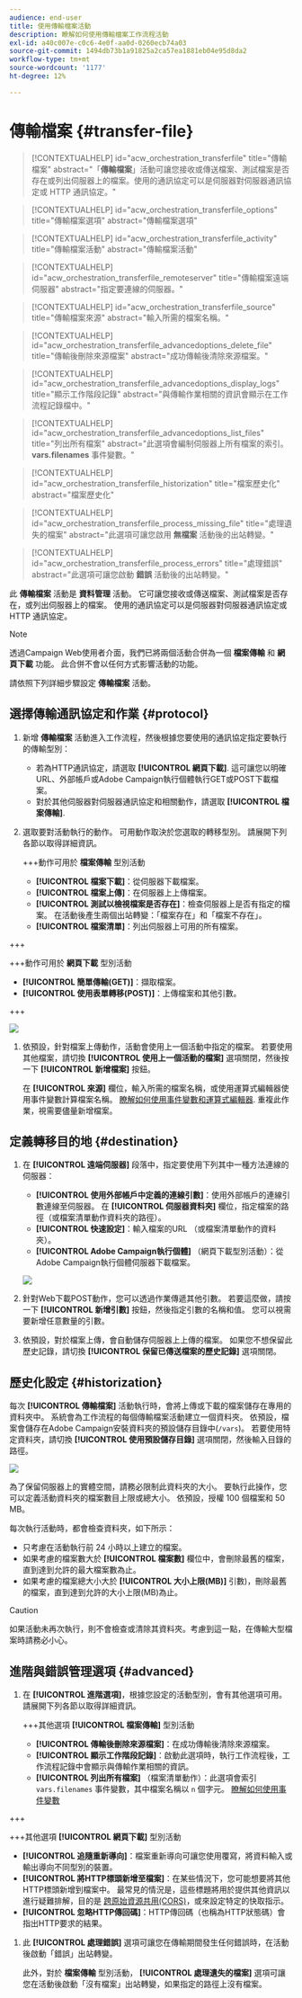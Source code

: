 ```yaml
---
audience: end-user
title: 使用傳輸檔案活動
description: 瞭解如何使用傳輸檔案工作流程活動
exl-id: a40c007e-c0c6-4e0f-aa0d-0260ecb74a03
source-git-commit: 1494db73b1a91825a2ca57ea1881eb04e95d8da2
workflow-type: tm+mt
source-wordcount: '1177'
ht-degree: 12%

---
```


# 傳輸檔案 {#transfer-file}

>[!CONTEXTUALHELP]
>id="acw_orchestration_transferfile"
>title="傳輸檔案"
>abstract="「**傳輸檔案**」活動可讓您接收或傳送檔案、測試檔案是否存在或列出伺服器上的檔案。使用的通訊協定可以是伺服器對伺服器通訊協定或 HTTP 通訊協定。"

>[!CONTEXTUALHELP]
>id="acw_orchestration_transferfile_options"
>title="傳輸檔案選項"
>abstract="傳輸檔案選項"

>[!CONTEXTUALHELP]
>id="acw_orchestration_transferfile_activity"
>title="傳輸檔案活動"
>abstract="傳輸檔案活動"

>[!CONTEXTUALHELP]
>id="acw_orchestration_transferfile_remoteserver"
>title="傳輸檔案遠端伺服器"
>abstract="指定要連線的伺服器。"

>[!CONTEXTUALHELP]
>id="acw_orchestration_transferfile_source"
>title="傳輸檔案來源"
>abstract="輸入所需的檔案名稱。"

>[!CONTEXTUALHELP]
>id="acw_orchestration_transferfile_advancedoptions_delete_file"
>title="傳輸後刪除來源檔案"
>abstract="成功傳輸後清除來源檔案。"

>[!CONTEXTUALHELP]
>id="acw_orchestration_transferfile_advancedoptions_display_logs"
>title="顯示工作階段記錄"
>abstract="與傳輸作業相關的資訊會顯示在工作流程記錄檔中。"

>[!CONTEXTUALHELP]
>id="acw_orchestration_transferfile_advancedoptions_list_files"
>title="列出所有檔案"
>abstract="此選項會編制伺服器上所有檔案的索引。 **vars.filenames** 事件變數。"

>[!CONTEXTUALHELP]
>id="acw_orchestration_transferfile_historization"
>title="檔案歷史化"
>abstract="檔案歷史化"

>[!CONTEXTUALHELP]
>id="acw_orchestration_transferfile_process_missing_file"
>title="處理遺失的檔案"
>abstract="此選項可讓您啟用 **無檔案** 活動後的出站轉變。"

>[!CONTEXTUALHELP]
>id="acw_orchestration_transferfile_process_errors"
>title="處理錯誤"
>abstract="此選項可讓您啟動 **錯誤** 活動後的出站轉變。"

此 **傳輸檔案** 活動是 **資料管理** 活動。 它可讓您接收或傳送檔案、測試檔案是否存在，或列出伺服器上的檔案。 使用的通訊協定可以是伺服器對伺服器通訊協定或 HTTP 通訊協定。

>[!NOTE]
>
>透過Campaign Web使用者介面，我們已將兩個活動合併為一個 **檔案傳輸** 和 **網頁下載** 功能。 此合併不會以任何方式影響活動的功能。

請依照下列詳細步驟設定 **傳輸檔案** 活動。

## 選擇傳輸通訊協定和作業 {#protocol}

1. 新增 **傳輸檔案** 活動進入工作流程，然後根據您要使用的通訊協定指定要執行的傳輸型別：

   * 若為HTTP通訊協定，請選取 **[!UICONTROL 網頁下載]**. 這可讓您以明確URL、外部帳戶或Adobe Campaign執行個體執行GET或POST下載檔案。
   * 對於其他伺服器對伺服器通訊協定和相關動作，請選取 **[!UICONTROL 檔案傳輸]**.

1. 選取要對活動執行的動作。 可用動作取決於您選取的轉移型別。 請展開下列各節以取得詳細資訊。

   +++動作可用於 **檔案傳輸** 型別活動

   * **[!UICONTROL 檔案下載]**：從伺服器下載檔案。
   * **[!UICONTROL 檔案上傳]**：在伺服器上上傳檔案。
   * **[!UICONTROL 測試以檢視檔案是否存在]**：檢查伺服器上是否有指定的檔案。 在活動後產生兩個出站轉變：「檔案存在」和「檔案不存在」。
   * **[!UICONTROL 檔案清單]**：列出伺服器上可用的所有檔案。

+++

   +++動作可用於 **網頁下載** 型別活動

   * **[!UICONTROL 簡單傳輸(GET)]**：擷取檔案。
   * **[!UICONTROL 使用表單轉移(POST)]**：上傳檔案和其他引數。

+++

   ![](../assets/workflow-transfer-file-action.png)

1. 依預設，針對檔案上傳動作，活動會使用上一個活動中指定的檔案。 若要使用其他檔案，請切換 **[!UICONTROL 使用上一個活動的檔案]** 選項關閉，然後按一下 **[!UICONTROL 新增檔案]** 按鈕。

   在 **[!UICONTROL 來源]** 欄位，輸入所需的檔案名稱，或使用運算式編輯器使用事件變數計算檔案名稱。 [瞭解如何使用事件變數和運算式編輯器](../event-variables.md). 重複此作業，視需要儘量新增檔案。

## 定義轉移目的地 {#destination}

1. 在 **[!UICONTROL 遠端伺服器]** 段落中，指定要使用下列其中一種方法連線的伺服器：

   * **[!UICONTROL 使用外部帳戶中定義的連線引數]**：使用外部帳戶的連線引數連線至伺服器。 在 **[!UICONTROL 伺服器資料夾]** 欄位，指定檔案的路徑（或檔案清單動作資料夾的路徑）。
   * **[!UICONTROL 快速設定]**：輸入檔案的URL （或檔案清單動作的資料夾）。
   * **[!UICONTROL Adobe Campaign執行個體]** （網頁下載型別活動）：從Adobe Campaign執行個體伺服器下載檔案。

   ![](../assets/workflow-transfer-file-server.png)

1. 針對Web下載POST動作，您可以透過作業傳遞其他引數。 若要這麼做，請按一下 **[!UICONTROL 新增引數]** 按鈕，然後指定引數的名稱和值。 您可以視需要新增任意數量的引數。

1. 依預設，對於檔案上傳，會自動儲存伺服器上上傳的檔案。 如果您不想保留此歷史記錄，請切換 **[!UICONTROL 保留已傳送檔案的歷史記錄]** 選項關閉。

## 歷史化設定 {#historization}

每次 **[!UICONTROL 傳輸檔案]** 活動執行時，會將上傳或下載的檔案儲存在專用的資料夾中。 系統會為工作流程的每個傳輸檔案活動建立一個資料夾。 依預設，檔案會儲存在Adobe Campaign安裝資料夾的預設儲存目錄中(`/vars`)。 若要使用特定資料夾，請切換 **[!UICONTROL 使用預設儲存目錄]** 選項關閉，然後輸入目錄的路徑。

![](../assets/workflow-transfer-file-historization.png)

為了保留伺服器上的實體空間，請務必限制此資料夾的大小。 要執行此操作，您可以定義活動資料夾的檔案數目上限或總大小。 依預設，授權 100 個檔案和 50 MB。

每次執行活動時，都會檢查資料夾，如下所示：

* 只考慮在活動執行前 24 小時以上建立的檔案。
* 如果考慮的檔案數大於 **[!UICONTROL 檔案數]** 欄位中，會刪除最舊的檔案，直到達到允許的最大檔案數為止。
* 如果考慮的檔案總大小大於 **[!UICONTROL 大小上限(MB)]** 引數)，刪除最舊的檔案，直到達到允許的大小上限(MB)為止。

>[!CAUTION]
>
>如果活動未再次執行，則不會檢查或清除其資料夾。考慮到這一點，在傳輸大型檔案時請務必小心。

## 進階與錯誤管理選項 {#advanced}

1. 在 **[!UICONTROL 進階選項]**，根據您設定的活動型別，會有其他選項可用。 請展開下列各節以取得詳細資訊。

   +++其他選項 **[!UICONTROL 檔案傳輸]** 型別活動

   * **[!UICONTROL 傳輸後刪除來源檔案]**：在成功傳輸後清除來源檔案。
   * **[!UICONTROL 顯示工作階段記錄]**：啟動此選項時，執行工作流程後，工作流程記錄中會顯示與傳輸作業相關的資訊。
   * **[!UICONTROL 列出所有檔案]** （檔案清單動作）：此選項會索引 `vars.filenames` 事件變數，其中檔案名稱以 `n` 個字元。 [瞭解如何使用事件變數](../event-variables.md)

+++

   +++其他選項 **[!UICONTROL 網頁下載]** 型別活動

   * **[!UICONTROL 追隨重新導向]**：檔案重新導向可讓您使用覆寫，將資料輸入或輸出導向不同型別的裝置。
   * **[!UICONTROL 將HTTP標頭新增至檔案]**：在某些情況下，您可能想要將其他HTTP標頭新增到檔案中。 最常見的情況是，這些標題將用於提供其他資訊以進行疑難排解，目的是 [跨原始資源共用(CORS)](https://developer.mozilla.org/docs/Web/HTTP/CORS)，或來設定特定的快取指示。
   * **[!UICONTROL 忽略HTTP傳回碼]**：HTTP傳回碼（也稱為HTTP狀態碼）會指出HTTP要求的結果。

1. 此 **[!UICONTROL 處理錯誤]** 選項可讓您在傳輸期間發生任何錯誤時，在活動後啟動「錯誤」出站轉變。

   此外，對於 **檔案傳輸** 型別活動， **[!UICONTROL 處理遺失的檔案]** 選項可讓您在活動後啟動「沒有檔案」出站轉變，如果指定的路徑上沒有檔案。
